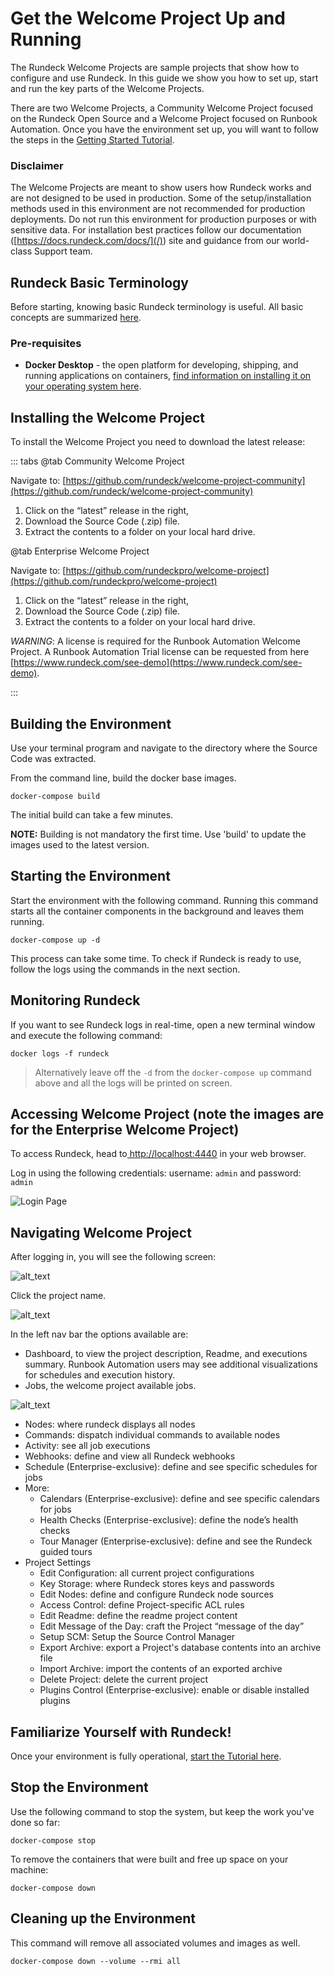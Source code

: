 # Get the Welcome Project Up and Running

The Rundeck Welcome Projects are sample projects that show how to configure and use Rundeck. In this guide we show you how to set up, start and run the key parts of the Welcome Projects.

There are two Welcome Projects, a Community Welcome Project focused on the Rundeck Open Source and a Welcome Project focused on Runbook Automation. Once you have the environment set up, you will want to follow the steps in the [Getting Started Tutorial](/learning/tutorial/index.md).

### Disclaimer

The Welcome Projects are meant to show users how Rundeck works and are not designed to be used in production. Some of the setup/installation methods used in this environment are not recommended for production deployments. Do not run this environment for production purposes or with sensitive data. For installation best practices follow our documentation ([https://docs.rundeck.com/docs/](/)) site and guidance from our world-class Support team.

## Rundeck Basic Terminology

Before starting, knowing basic Rundeck terminology is useful. All basic concepts are summarized [here](/learning/tutorial/terminology.md).

### Pre-requisites

*   **Docker Desktop** - the open platform for developing, shipping, and running applications on containers, [find information on installing it on your operating system here](https://www.docker.com/products/docker-desktop).


## Installing the Welcome Project

To install the Welcome Project you need to download the latest release:

::: tabs
@tab Community Welcome Project

Navigate to: [https://github.com/rundeck/welcome-project-community](https://github.com/rundeck/welcome-project-community)

1. Click on the “latest” release in the right,
1. Download the Source Code (.zip) file.
1. Extract the contents to a folder on your local hard drive.

@tab Enterprise Welcome Project

Navigate to: [https://github.com/rundeckpro/welcome-project](https://github.com/rundeckpro/welcome-project)

1. Click on the “latest” release in the right,
1. Download the Source Code (.zip) file.
1. Extract the contents to a folder on your local hard drive.

_WARNING_: A license is required for the Runbook Automation Welcome Project. A Runbook Automation Trial license can be requested from here [https://www.rundeck.com/see-demo](https://www.rundeck.com/see-demo).

:::

## Building the Environment

Use your terminal program and navigate to the directory where the Source Code was extracted.

From the command line, build the docker base images.

```
docker-compose build
```

The initial build can take a few minutes.

**NOTE:** Building is not mandatory the first time. Use 'build' to update the images used to the latest version.

## Starting the Environment

Start the environment with the following command. Running this command starts all the container components in the background and leaves them running.

```
docker-compose up -d
```

This process can take some time.  To check if Rundeck is ready to use, follow the logs using the commands in the next section.

## Monitoring Rundeck

If you want to see Rundeck logs in real-time, open a new terminal window and execute the following command:

```
docker logs -f rundeck
```

> Alternatively leave off the `-d` from the `docker-compose up` command above and all the logs will be printed on screen.

## Accessing Welcome Project (note the images are for the Enterprise Welcome Project)

To access Rundeck, head to[ http://localhost:4440](http://localhost:4440) in your web browser.

Log in using the following credentials: username: `admin` and password: `admin`

![Login Page](/assets/img/login-page.png)

## Navigating Welcome Project

After logging in, you will see the following screen:

![alt_text](/assets/img/howto-project-list.png)

Click the project name.

![alt_text](/assets/img/howto-welcome-project-dashboard.png)

In the left nav bar the options available are:

*   Dashboard, to view the project description, Readme, and executions summary. Runbook Automation users may see additional visualizations for schedules and execution history.
*   Jobs, the welcome project available jobs.

![alt_text](/assets/img/howto-welcome-joblist.png)

*   Nodes: where rundeck displays all nodes
*   Commands: dispatch individual commands to available nodes
*   Activity: see all job executions
*   Webhooks: define and view all Rundeck webhooks
*   Schedule (Enterprise-exclusive): define and see specific schedules for jobs
*   More:
    *   Calendars (Enterprise-exclusive): define and see specific calendars for jobs
    *   Health Checks (Enterprise-exclusive): define the node’s health checks
    *   Tour Manager (Enterprise-exclusive): define and see the Rundeck guided tours
*   Project Settings
    *   Edit Configuration: all current project configurations
    *   Key Storage: where Rundeck stores keys and passwords
    *   Edit Nodes: define and configure Rundeck node sources
    *   Access Control: define Project-specific ACL rules
    *   Edit Readme: define the readme project content
    *   Edit Message of the Day: craft the Project “message of the day”
    *   Setup SCM: Setup the Source Control Manager
    *   Export Archive: export a Project's database contents into an archive file
    *   Import Archive: import the contents of an exported archive
    *   Delete Project: delete the current project
    *   Plugins Control (Enterprise-exclusive): enable or disable installed plugins

## Familiarize Yourself with Rundeck!

Once your environment is fully operational, [start the Tutorial here](/learning/tutorial/index.md).

## Stop the Environment

Use the following command to stop the system, but keep the work you've done so far:

```
docker-compose stop
```

To remove the containers that were built and free up space on your machine:

```
docker-compose down
```

## Cleaning up the Environment

This command will remove all associated volumes and images as well.

```
docker-compose down --volume --rmi all
